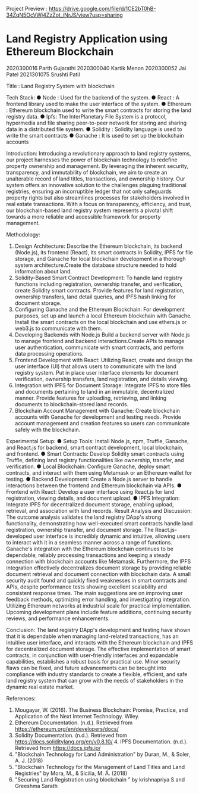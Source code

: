 Project Preview : 
https://drive.google.com/file/d/1CE2bT0hB-34ZqN5OcVWj4ZzZot_iNrJS/view?usp=sharing
# Land Registry Application using Ethereum Blockchain

2020300016 Parth Gujarathi 
2020300040 Kartik Menon 
2020300052 Jai Patel 
2021301075 Srushti Patil 

Title : Land Registry System with blockchain 

Tech Stack: 
● Node : Used for the backend of the system. 
● React : A frontend library used to make the user interface of the system. ● Ethereum : Ethereum blockchain used to write the smart contracts for storing the land registry data. 
● Ipfs: The InterPlanetary File System is a protocol, hypermedia and file sharing peer-to-peer network for storing and sharing data in a distributed file system. ● Solidity : Solidity language is used to write the smart contracts 
● Ganache : It is used to set up the blockchain accounts 

Introduction: 
Introducing a revolutionary approach to land registry systems, our project harnesses the power of blockchain technology to redefine property ownership and management. By leveraging the inherent security, transparency, and immutability of blockchain, we aim to create an unalterable record of land titles, transactions, and ownership history. Our system offers an innovative solution to the challenges plaguing traditional registries, ensuring an incorruptible ledger that not only safeguards property rights but also streamlines processes for stakeholders involved in real estate transactions. With a focus on transparency, efficiency, and trust, our blockchain-based land registry system represents a pivotal shift towards a more reliable and accessible framework for property management. 

Methodology: 
1. Design Architecture: 
Describe the Ethereum blockchain, its backend (Node.js), its frontend (React), its smart contracts in Solidity, IPFS for file storage, and Ganache for local blockchain development in a thorough system architecture.Create the database structure needed to hold information about land. 
2. Solidity-Based Smart Contract Development: 
To handle land registry functions including registration, ownership transfer, and verification, create Solidity smart contracts. 
Provide features for land registration, ownership transfers, land detail queries, and IPFS hash linking for document storage. 
3. Configuring Ganache and the Ethereum Blockchain: 
For development purposes, set up and launch a local Ethereum blockchain with Ganache.
Install the smart contracts on the local blockchain and use ethers.js or web3.js to communicate with them. 
4. Developing Backends with Node.js 
Build a backend server with Node.js to manage frontend and backend 
interactions.Create APIs to manage user authentication, communicate with smart contracts, and perform data processing operations. 
5. Frontend Development with React: Utilizing React, create and design the user interface (UI) that allows users to communicate with the land registry system. 
Put in place user interface elements for document verification, ownership transfers, land registration, and details viewing. 
6. Integration with IPFS for Document Storage: Integrate IPFS to store files and documents pertaining to land in an immutable, decentralized manner. 
Provide features for uploading, retrieving, and linking documents to blockchain-stored land records. 
7. Blockchain Account Management with Ganache: Create blockchain accounts with Ganache for development and testing needs. 
Provide account management and creation features so users can communicate safely with the blockchain. 

Experimental Setup: 
● Setup Tools: Install Node.js, npm, Truffle, Ganache, and React.js for backend, smart contract development, local blockchain, and frontend. 
● Smart Contracts: Develop Solidity smart contracts using Truffle, defining land registry functionalities like ownership, transfer, and verification. 
● Local Blockchain: Configure Ganache, deploy smart contracts, and interact with them using Metamask or an Ethereum wallet for testing. 
● Backend Development: Create a Node.js server to handle interactions between the frontend and Ethereum blockchain via APIs. 
● Frontend with React: Develop a user interface using React.js for land registration, viewing details, and document upload. 
● IPFS Integration: Integrate IPFS for decentralized document storage, enabling upload, retrieval, and association with land records. 
Result Analysis and Discussion: 
The outcome analysis validates the land registry DApp's strong functionality, demonstrating how well-executed smart contracts handle land registration, ownership transfer, and document
storage. The React.js-developed user interface is incredibly dynamic and intuitive, allowing users to interact with it in a seamless manner across a range of functions. Ganache's integration with the Ethereum blockchain continues to be dependable, reliably processing transactions and keeping a steady connection with blockchain accounts like Metamask. Furthermore, the IPFS integration effectively decentralizes document storage by providing reliable document retrieval and document connection with blockchain data. 
A small security audit found and quickly fixed weaknesses in smart contracts and APIs, despite performance tests showing excellent scalability and consistent response times. The main suggestions are on improving user feedback methods, optimizing error handling, and investigating integration. Utilizing Ethereum networks at industrial scale for practical implementation. Upcoming development plans include feature additions, continuing security reviews, and performance enhancements. 

Conclusion: 
The land registry DApp's development and testing have shown that it is dependable when managing land-related transactions, has an intuitive user interface, and interacts with the Ethereum blockchain and IPFS for decentralized document storage. The effective implementation of smart contracts, in conjunction with user-friendly interfaces and expandable capabilities, establishes a robust basis for practical use. Minor security flaws can be fixed, and future advancements can be brought into compliance with industry standards to create a flexible, efficient, and safe land registry system that can grow with the needs of stakeholders in the dynamic real estate market. 


References: 
1. Mougayar, W. (2016). The Business Blockchain: Promise, Practice, and Application of the Next Internet Technology. Wiley. 
2. Ethereum Documentation. (n.d.). Retrieved from 
https://ethereum.org/en/developers/docs/ 
3. Solidity Documentation. (n.d.). Retrieved from https://docs.soliditylang.org/en/v0.8.10/ 4. IPFS Documentation. (n.d.). Retrieved from https://docs.ipfs.io/ 
5. "Blockchain Technology for Land Administration" by Duran, M., & Soler, A. J. (2018) 
6. "Blockchain Technology for the Management of Land Titles and Land Registries" by Mora, M., & Sicilia, M. Á. (2018) 
7. "Securing Land Registration using blockchain ” by krishnapriya S and Greeshma Sarath


